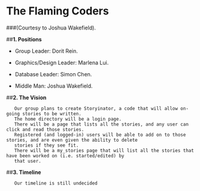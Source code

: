 # The Flaming Coders 
###(Courtesy to Joshua Wakefield). 

##**1. Positions**

* Group Leader: Dorit Rein.

* Graphics/Design Leader: Marlena Lui.

* Database Leader: Simon Chen.

* Middle Man: Joshua Wakefield.


##**2. The Vision**

       Our group plans to create Storyinator, a code that will allow on-going stories to be written. 
       The home directory will be a login page.
       There will be a page that lists all the stories, and any user can click and read those stories.
       Registered (and logged-in) users will be able to add on to those stories, and are even given the ability to delete 
       stories if they see fit.
       There will be a my_stories page that will list all the stories that have been worked on (i.e. started/edited) by 
       that user.


##**3. Timeline**

       Our timeline is still undecided
